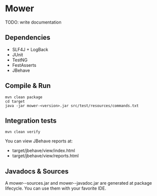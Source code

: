 # Mower 

TODO: write documentation

## Dependencies
* SLF4J + LogBack
* JUnit
* TestNG
* FestAsserts
* JBehave

## Compile & Run

    mvn clean package
    cd target
    java -jar mower-<version>.jar src/test/resources/commands.txt


## Integration tests

    mvn clean verify


You can view JBehave reports at:
* target/jbehave/view/index.html
* target/jbehave/view/reports.html


## Javadocs & Sources
A mower-<version>-sources.jar and mower-<version>-javadoc.jar are generated at package lifecycle.
You can use them with your favorite IDE. 
